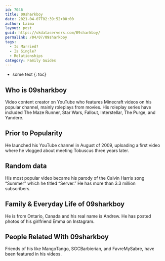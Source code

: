 ```yaml
---
id: 7046
title: 09sharkboy
date: 2021-04-07T02:39:52+00:00
author: Laima
layout: post
guid: https://ukdataservers.com/09sharkboy/
permalink: /04/07/09sharkboy
tags:
  - Is Married?
  - Is Single?
  - Relationships
category: Family Guides
---
```


* some text
{: toc}


## Who is 09sharkboy
                  
                  
                  
Video content creator on YouTube who features Minecraft videos on his popular channel, mainly roleplays from movies. His roleplay series have included The Maze Runner, Star Wars, Fallout, Interstellar, The Purge, and Yandere.
                  
              
            
              
            
                
                
                
## Prior to Popularity
                  
                  
                  
He launched his YouTube channel in August of 2009, uploading a first video where he vlogged about meeting Tobuscus three years later.
                  
              
            
              
            
                
                
                
## Random data
                  
                  
                  
His most popular video became his parody of the Calvin Harris song &#8220;Summer&#8221; which he titled &#8220;Server.&#8221; He has more than 3.3 million subscribers.
                  
              
            
              
            
                
                
                
## Family & Everyday Life of 09sharkboy
                  
                  
                  
He is from Ontario, Canada and his real name is Andrew. He has posted photos of his girlfriend Emma on Instagram.
                  
              
            
              
            
                
                
                
## People Related With 09sharkboy
                  
                  
                  
Friends of his like MangoTango, SGCBarbierian, and FavreMySabre, have been featured in his videos.
                  
              
            
              
            
                
              
            
              
              
            
            
              
            
          
          
          